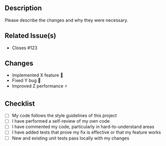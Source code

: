 ## Description

Please describe the changes and why they were necessary.

## Related Issue(s)

- Closes #123

## Changes

- Implemented X feature 🚀
- Fixed Y bug 🐛
- Improved Z performance ⚡

## Checklist

- [ ] My code follows the style guidelines of this project
- [ ] I have performed a self-review of my own code
- [ ] I have commented my code, particularly in hard-to-understand areas
- [ ] I have added tests that prove my fix is effective or that my feature works
- [ ] New and existing unit tests pass locally with my changes
